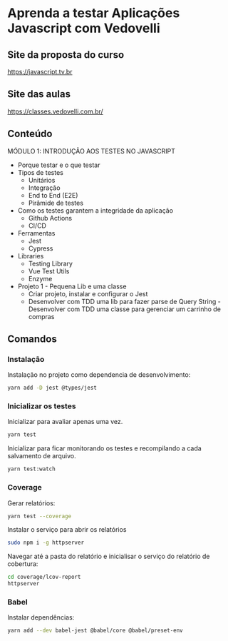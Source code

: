 # Aprenda a testar Aplicações Javascript com Vedovelli

## Site da proposta do curso

https://javascript.tv.br

## Site das aulas

https://classes.vedovelli.com.br/

## Conteúdo

MÓDULO 1: INTRODUÇÃO AOS TESTES NO JAVASCRIPT

- Porque testar e o que testar
- Tipos de testes
  - Unitários
  - Integração
  - End to End (E2E)
  - Pirâmide de testes
- Como os testes garantem a integridade da aplicação
  - Github Actions
  - CI/CD
- Ferramentas
  - Jest
  - Cypress
- Libraries
  - Testing Library
  - Vue Test Utils
  - Enzyme
- Projeto 1 - Pequena Lib e uma classe
  - Criar projeto, instalar e configurar o Jest
  - Desenvolver com TDD uma lib para fazer parse de Query String
    -Desenvolver com TDD uma classe para gerenciar um carrinho de compras

## Comandos

### Instalação

Instalação no projeto como dependencia de desenvolvimento:

```sh
yarn add -D jest @types/jest
```

### Inicializar os testes

Inicializar para avaliar apenas uma vez.

```sh
yarn test
```

Inicializar para ficar monitorando os testes e recompilando a cada salvamento de arquivo.

```sh
yarn test:watch
```

### Coverage

Gerar relatórios:

```sh
yarn test --coverage
```

Instalar o serviço para abrir os relatórios

```sh
sudo npm i -g httpserver
```

Navegar até a pasta do relatório e inicialisar o serviço do relatório de cobertura:

```sh
cd coverage/lcov-report
httpserver
```

### Babel

Instalar dependências:

```sh
yarn add --dev babel-jest @babel/core @babel/preset-env
```
